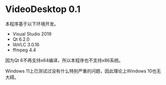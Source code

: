 # VideoDesktop 0.1

本程序基于以下环境开发。

- Visual Studio 2019
- Qt 6.2.0
- libVLC 3.0.16
- ffmpeg 4.4

因为Qt 6不再支持x64编译，所以本程序也不支持x86系统。

Windows 11上已测试过没有什么特别严重的问题，因此理论上Windows 10也无大碍。
